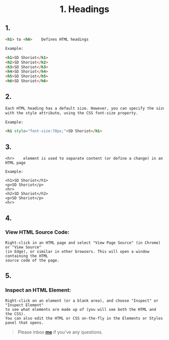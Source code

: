 <h1><p align="center">1. Headings</p></h1>

## 1.
```HTML
<h1> to <h6>	Defines HTML headings

Example:

<h1>SD Shoriot</h1>
<h2>SD Shoriot</h2>
<h3>SD Shoriot</h3>
<h4>SD Shoriot</h4>
<h5>SD Shoriot</h5>
<h6>SD Shoriot</h6>
```

## 2.
```HTML
Each HTML heading has a default size. However, you can specify the size for any heading 
with the style attribute, using the CSS font-size property.

Example:

<h1 style="font-size:70px;">SD Shoriot</h1>
```

## 3.
```
<hr>	element is used to separate content (or define a change) in an HTML page

Example: 

<h1>SD Shoriot</h1>
<p>SD Shoriot</p>
<hr>
<h2>SD Shoriot</h2>
<p>SD Shoriot</p>
<hr>
```

## 4.

### View HTML Source Code:
```
Right-click in an HTML page and select "View Page Source" (in Chrome) or "View Source" 
(in Edge), or similar in other browsers. This will open a window containing the HTML 
source code of the page.
```

## 5.

### Inspect an HTML Element:
```
Right-click on an element (or a blank area), and choose "Inspect" or "Inspect Element" 
to see what elements are made up of (you will see both the HTML and the CSS). 
You can also edit the HTML or CSS on-the-fly in the Elements or Styles panel that opens.
```	


> Please inbox **[me](https://www.facebook.com/shoriot)** if you've any questions.
